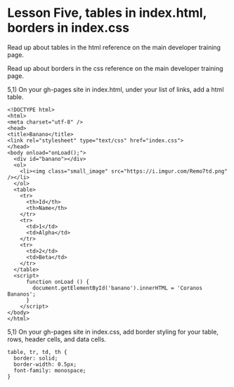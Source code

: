 # Lesson Five, tables in index.html, borders in index.css

Read up about tables in the html reference on the main developer training page.

Read up about borders in the css reference on the main developer training page.

5,1) On your gh-pages site in index.html, under your list of links, add a html table.
```
<!DOCTYPE html>
<html>
<meta charset="utf-8" />
<head>
<title>Banano</title>
<link rel="stylesheet" type="text/css" href="index.css">
</head>
<body onload="onLoad();">
  <div id="banano"></div>
  <ol>
    <li><img class="small_image" src="https://i.imgur.com/Remo7td.png" /></li>
  </ol>
  <table>
    <tr>
      <th>Id</th>
      <th>Name</th>
    </tr>
    <tr>
      <td>1</td>
      <td>Alpha</td>
    </tr>
    <tr>
      <td>2</td>
      <td>Beta</td>
    </tr>
  </table>
  <script>
      function onLoad () {
        document.getElementById('banano').innerHTML = 'Coranos Bananos';
      }
    </script>
</body>
</html>
```


5,1) On your gh-pages site in index.css, add border styling for your table, rows, header cells, and data cells.
```
table, tr, td, th {
  border: solid;
  border-width: 0.5px;
  font-family: monospace;
}
```
